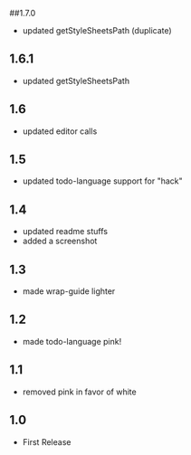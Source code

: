 ##1.7.0
- updated getStyleSheetsPath (duplicate)

## 1.6.1
- updated getStyleSheetsPath

## 1.6
- updated editor calls

## 1.5
- updated todo-language support for "hack"

## 1.4
- updated readme stuffs
- added a screenshot

## 1.3
- made wrap-guide lighter

## 1.2
- made todo-language pink!

## 1.1
- removed pink in favor of white

## 1.0
- First Release
